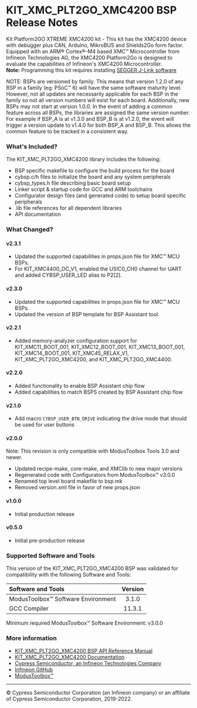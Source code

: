 # KIT_XMC_PLT2GO_XMC4200 BSP Release Notes
Kit Platform2GO XTREME XMC4200 kit - This kit has the XMC4200 device with debugger plus CAN, Arduino, MikroBUS and Shields2Go form factor. Equipped with an ARM® Cortex®-M4 based XMC™ Microcontroller from Infineon Technologies AG, the XMC4200 Platform2Go is designed to evaluate the capabilities of Infineon's XMC4200 Microcontroller.     
**Note:**
Programming this kit requires installing 
[SEGGER J-Link software](https://www.segger.com/downloads/jlink/#J-LinkSoftwareAndDocumentationPack)

NOTE: BSPs are versioned by family. This means that version 1.2.0 of any BSP in a family (eg: PSoC™ 6) will have the same software maturity level. However, not all updates are necessarily applicable for each BSP in the family so not all version numbers will exist for each board. Additionally, new BSPs may not start at version 1.0.0. In the event of adding a common feature across all BSPs, the libraries are assigned the same version number. For example if BSP_A is at v1.3.0 and BSP_B is at v1.2.0, the event will trigger a version update to v1.4.0 for both BSP_A and BSP_B. This allows the common feature to be tracked in a consistent way.

### What's Included?
The KIT_XMC_PLT2GO_XMC4200 library includes the following:
* BSP specific makefile to configure the build process for the board
* cybsp.c/h files to initialize the board and any system peripherals
* cybsp_types.h file describing basic board setup
* Linker script & startup code for GCC and ARM toolchains
* Configurator design files (and generated code) to setup board specific peripherals
* .lib file references for all dependent libraries
* API documentation

### What Changed?
#### v2.3.1
* Updated the supported capabilities in props.json file for XMC&trade; MCU BSPs.
* For KIT_XMC4400_DC_V1, enabled the USIC0_CH0 channel for UART and added CYBSP_USER_LED alias to P2[2].
#### v2.3.0
* Updated the supported capabilities in props.json file for XMC&trade; MCU BSPs.
* Updated the version of BSP template for BSP Assistant tool.
#### v2.2.1
* Added memory-analyzer configuration support for KIT_XMC11_BOOT_001, KIT_XMC12_BOOT_001, KIT_XMC13_BOOT_001, KIT_XMC14_BOOT_001, KIT_XMC45_RELAX_V1, KIT_XMC_PLT2GO_XMC4200, and KIT_XMC_PLT2GO_XMC4400.
#### v2.2.0
* Added functionality to enable BSP Assistant chip flow
* Added capabilities to match BSPS created by BSP Assistant chip flow
#### v2.1.0
* Add macro `CYBSP_USER_BTN_DRIVE` indicating the drive mode that should be used for user buttons
#### v2.0.0
Note: This revision is only compatible with ModusToolbox Tools 3.0 and newer.
* Updated recipe-make, core-make, and XMClib to new major versions
* Regenerated code with Configurators from ModusToolbox™ v3.0.0
* Renamed top level board makefile to bsp.mk
* Removed version.xml file in favor of new props.json
#### v1.0.0
* Initial production release
#### v0.5.0
* Initial pre-production release

### Supported Software and Tools
This version of the KIT_XMC_PLT2GO_XMC4200 BSP was validated for compatibility with the following Software and Tools:

| Software and Tools                        | Version |
| :---                                      | :----:  |
| ModusToolbox™ Software Environment        | 3.1.0   |
| GCC Compiler                              | 11.3.1  |

Minimum required ModusToolbox™ Software Environment: v3.0.0

### More information
* [KIT_XMC_PLT2GO_XMC4200 BSP API Reference Manual][api]
* [KIT_XMC_PLT2GO_XMC4200 Documentation](https://www.infineon.com/cms/en/product/evaluation-boards/kit_xmc_plt2go_xmc4200/)
* [Cypress Semiconductor, an Infineon Technologies Company](http://www.cypress.com)
* [Infineon GitHub](https://github.com/infineon)
* [ModusToolbox™](https://www.cypress.com/products/modustoolbox-software-environment)

[api]: https://infineon.github.io/TARGET_KIT_XMC_PLT2GO_XMC4200/html/modules.html

---
© Cypress Semiconductor Corporation (an Infineon company) or an affiliate of Cypress Semiconductor Corporation, 2019-2022.